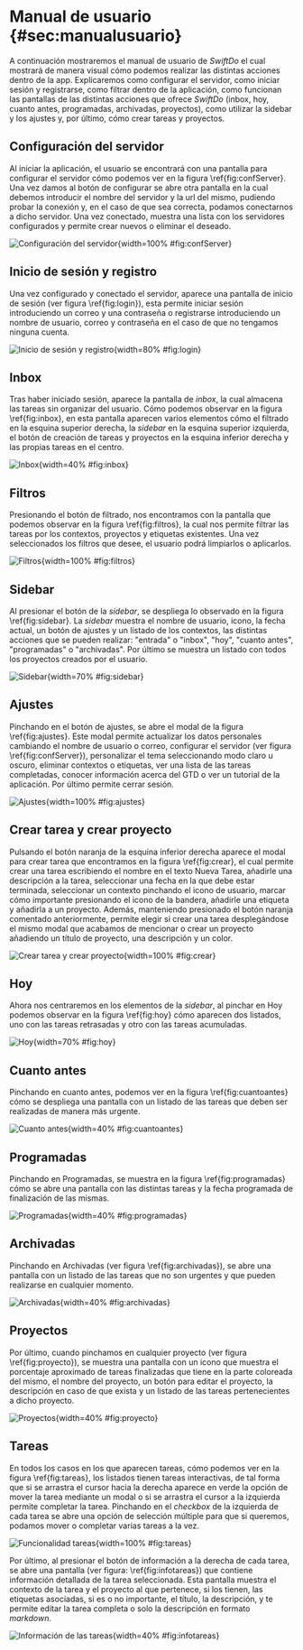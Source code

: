 # Manual de usuario {#sec:manualusuario}

A continuación mostraremos el manual de usuario de *SwiftDo* el cual mostrará de manera visual cómo podemos realizar las distintas acciones dentro de la app. Explicaremos como configurar el servidor, como iniciar sesión y registrarse, como filtrar dentro de la aplicación, como funcionan las pantallas de las distintas acciones que ofrece *SwiftDo* (inbox, hoy, cuanto antes, programadas, archivadas, proyectos), como utilizar la sidebar y los ajustes y, por último, cómo crear tareas y proyectos.

## Configuración del servidor

Al iniciar la aplicación, el usuario se encontrará con una pantalla para configurar el servidor cómo podemos ver en la figura \ref{fig:confServer}. Una vez damos al botón de configurar se abre otra pantalla en la cual debemos introducir el nombre del servidor y la url del mismo, pudiendo probar la conexión y, en el caso de que sea correcta, podamos conectarnos a dicho servidor. Una vez conectado, muestra una lista con los servidores configurados y permite crear nuevos o eliminar el deseado.

![Configuración del servidor](img/servidorFinal.png){width=100% #fig:confServer}

## Inicio de sesión y registro

Una vez configurado y conectado el servidor, aparece una pantalla de inicio de sesión (ver figura \ref{fig:login}), esta permite iniciar sesión introduciendo un correo y una contraseña o registrarse introduciendo un nombre de usuario, correo y contraseña en el caso de que no tengamos ninguna cuenta.

![Inicio de sesión y registro](img/loginFinal.png){width=80% #fig:login}

## Inbox

Tras haber iniciado sesión, aparece la pantalla de *inbox*, la cual almacena las tareas sin organizar del usuario. Cómo podemos observar en la figura \ref{fig:inbox}, en esta pantalla aparecen varios elementos cómo el filtrado en la esquina superior derecha, la *sidebar* en la esquina superior izquierda, el botón de creación de tareas y proyectos en la esquina inferior derecha y las propias tareas en el centro. 

![Inbox](img/inbox.png){width=40% #fig:inbox}

## Filtros

Presionando el botón de filtrado, nos encontramos con la pantalla que podemos observar en la figura \ref{fig:filtros}, la cual nos permite filtrar las tareas por los contextos, proyectos y etiquetas existentes. Una vez seleccionados los filtros que desee, el usuario podrá limpiarlos o aplicarlos.

![Filtros](img/filtrosFinal.png){width=100% #fig:filtros}

## Sidebar

Al presionar el botón de la *sidebar*, se despliega lo observado en la figura \ref{fig:sidebar}.
La *sidebar* muestra el nombre de usuario, icono, la fecha actual, un botón de ajustes y un listado de los contextos, las distintas acciones que se pueden realizar: "entrada" o "inbox", "hoy", "cuanto antes", "programadas" o "archivadas". Por último se muestra un listado con todos los proyectos creados por el usuario.

![Sidebar](img/sidebarFinal.png){width=70% #fig:sidebar}

## Ajustes

Pinchando en el botón de ajustes, se abre el modal de la figura \ref{fig:ajustes}. Este modal permite actualizar los datos personales cambiando el nombre de usuario o correo, configurar el servidor (ver figura \ref{fig:confServer}), personalizar el tema seleccionando modo claro u oscuro, eliminar contextos o etiquetas, ver una lista de las tareas completadas, conocer información acerca del GTD o ver un tutorial de la aplicación. Por último permite cerrar sesión.

![Ajustes](img/ajustesFinal.png){width=100% #fig:ajustes}

## Crear tarea y crear proyecto

Pulsando el botón naranja de la esquina inferior derecha aparece el modal para crear tarea que encontramos en la figura \ref{fig:crear}, el cual permite crear una tarea escribiendo el nombre en el texto Nueva Tarea, añadirle una descripción a la tarea, seleccionar una fecha en la que debe estar terminada, seleccionar un contexto pinchando el icono de usuario, marcar cómo importante presionando el icono de la bandera, añadirle una etiqueta y añadirla a un proyecto.
Además, manteniendo presionado el botón naranja comentado anteriormente, permite elegir si crear una tarea desplegándose el mismo modal que acabamos de mencionar o crear un proyecto añadiendo un título de proyecto, una descripción y un color.

![Crear tarea y crear proyecto](img/crearFinal.png){width=100% #fig:crear}

## Hoy

Ahora nos centraremos en los elementos de la *sidebar*, al pinchar en Hoy podemos observar en la figura \ref{fig:hoy} cómo aparecen dos listados, uno con las tareas retrasadas y otro con las tareas acumuladas.

![Hoy](img/hoyFinal.png){width=70% #fig:hoy}

## Cuanto antes

Pinchando en cuanto antes, podemos ver en la figura \ref{fig:cuantoantes} cómo se despliega una pantalla con un listado de las tareas que deben ser realizadas de manera más urgente.

![Cuanto antes](img/cuantoantes.png){width=40% #fig:cuantoantes}

## Programadas

Pinchando en Programadas, se muestra en la figura \ref{fig:programadas} cómo se abre una pantalla con las distintas tareas y la fecha programada de finalización de las mismas.

![Programadas](img/programadas.png){width=40% #fig:programadas}

## Archivadas

Pinchando en Archivadas (ver figura \ref{fig:archivadas}), se abre una pantalla con un listado de las tareas que no son urgentes y que pueden realizarse en cualquier momento.

![Archivadas](img/archivadas.png){width=40% #fig:archivadas}

## Proyectos

Por último, cuando pinchamos en cualquier proyecto (ver figura \ref{fig:proyecto}), se muestra una pantalla con un icono que muestra el porcentaje aproximado de tareas finalizadas que tiene en la parte coloreada del mismo, el nombre del proyecto, un botón para editar el proyecto, la descripción en caso de que exista y un listado de las tareas pertenecientes a dicho proyecto.

![Proyectos](img/proyecto.png){width=40% #fig:proyecto}

## Tareas

En todos los casos en los que aparecen tareas, cómo podemos ver en la figura \ref{fig:tareas}, los listados tienen tareas interactivas, de tal forma que si se arrastra el cursor hacia la derecha aparece en verde la opción de mover la tarea mediante un modal o si se arrastra el cursor a la izquierda permite completar la tarea. Pinchando en el *checkbox* de la izquierda de cada tarea se abre una opción de selección múltiple para que si queremos, podamos mover o completar varias tareas a la vez.

![Funcionalidad tareas](img/tareasFinal.png){width=100% #fig:tareas}

Por último, al presionar el botón de información a la derecha de cada tarea, se abre una pantalla (ver figura: \ref{fig:infotareas}) que contiene información detallada de la tarea seleccionada. Esta pantalla muestra el contexto de la tarea y el proyecto al que pertenece, si los tienen, las etiquetas asociadas, si es o no importante, el título, la descripción, y te permite editar la tarea completa o solo la descripción en formato *markdown*.

![Información de las tareas](img/infotarea.png){width=40% #fig:infotareas}

